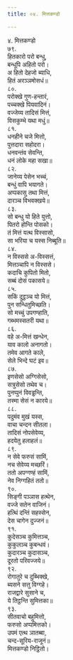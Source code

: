 ```yaml
---
title: ०४. मित्तकण्डो

---
```

४. मित्तकण्डो  
७९.  
हितकारो परो बन्धु,  
बन्धूपि अहितो परो।  
अ हितो देहजो ब्याधि,  
हितं अरञ्‍ञमोसधं॥  
८०.  
परोक्खे गुण-हन्तारं,  
पच्‍चक्खे पियवादिनं।  
वज्‍जेय्य तादिसं मित्तं,  
विसकुम्भे यथा मधुं॥  
८१.  
धनहीने चजे मित्तो,  
पुत्तदारा सहोदरा।  
धनवन्तंव सेवन्ति,  
धनं लोके महा सखा॥  
८२.  
जानेय्य पेसेन भच्‍चं,  
बन्धुं वापि भयागते।  
अप्पकासु तथा मित्तं,  
दारञ्‍च विभवक्खये॥  
८३.  
सो बन्धु यो हिते युत्तो,  
पितरो होन्ति पोसको।  
तं मित्तं यत्थ विस्सासो,  
सा भरिया च यस्स निब्बूति॥  
८४.  
न विस्ससे अ-विस्सत्तं,  
मित्तञ्‍चापि न विस्ससे।  
कदाचि कुपितो मितो,  
सब्बं दोसं पकासये॥  
८५.  
सकिं दुट्ठञ्‍च यो मित्तं,  
पुन सन्धितुमिच्छति।  
सो मच्‍चुं उपगण्हाति,  
गब्भमस्सतरी यथा॥  
८६.  
वहे अ-मित्तं खन्धेन,  
याव कालो अनागतो।  
तमेव आगते काले,  
सेले भिन्दे घटं इव॥  
८७.  
इणसेसो अग्गिसेसो,  
सत्रुसेसो तथेव च।  
पुनप्पुनं विवड्ढन्ति,  
तस्मा सेसं न कारये॥  
८८.  
पदुमंव मुखं यस्स,  
वाचा चन्दन सीतला।  
तादिसं नोपसेवेय्य,  
हदयेतु हलाहलं॥  
८९.  
न सेवे फरुसं सामिं,  
नच सेवेय्य मच्छरिं।  
ततो अपग्गण्हं सामिं,  
नेव निग्गहितं ततो॥  
९०.  
सिङ्गी पञ्‍ञास हत्थेन,  
वज्‍जे सतेन वाजिनं।  
हत्थिं दन्तिं सहस्सेन,  
देस चागेन दुज्‍जनं॥  
९१.  
कुदेसञ्‍च कुमित्तञ्‍च,  
कुकुलञ्‍च कुबन्धवं।  
कुदारञ्‍च कुदासञ्‍च,  
दूरतो परिवज्‍जये॥  
९२.  
रोगातुरे च दुब्भिक्खे,  
ब्यसने सत्तु विग्गहे।  
राजद्वारे सुसाने च,  
ये तिट्ठन्ति सुमित्तका॥  
९३.  
सीतवाचो बहुमित्तो,  
फरुसो अप्पमित्तको।  
उपमं एत्थ ञातब्बा,  
चन्द-सूरिय-राजूनं॥  
मित्तकण्डो निट्ठितो।  